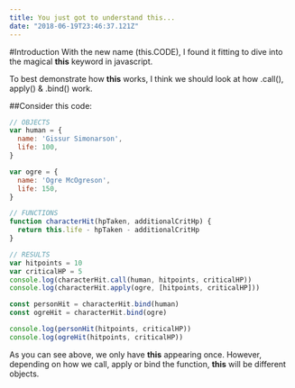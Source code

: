 ```yaml
---
title: You just got to understand this...
date: "2018-06-19T23:46:37.121Z"
---
```


#Introduction
With the new name (this.CODE), I found it fitting to dive into the magical **this** keyword in javascript.

To best demonstrate how **this** works, I think we should look at how .call(), apply() & .bind() work.

##Consider this code:

```javascript
// OBJECTS
var human = {
  name: 'Gissur Simonarson',
  life: 100,
}

var ogre = {
  name: 'Ogre McOgreson',
  life: 150,
}

// FUNCTIONS
function characterHit(hpTaken, additionalCritHp) {
  return this.life - hpTaken - additionalCritHp
}

// RESULTS
var hitpoints = 10
var criticalHP = 5
console.log(characterHit.call(human, hitpoints, criticalHP))
console.log(characterHit.apply(ogre, [hitpoints, criticalHP]))

const personHit = characterHit.bind(human)
const ogreHit = characterHit.bind(ogre)

console.log(personHit(hitpoints, criticalHP))
console.log(ogreHit(hitpoints, criticalHP))
```

As you can see above, we only have **this** appearing once. However, depending on how we call, apply or bind the function, **this** will be different objects.
